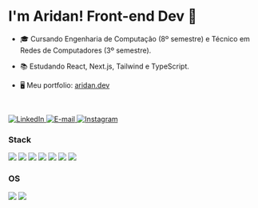 <h1>I'm Aridan! Front-end Dev 👋</h1>

- 🎓 Cursando Engenharia de Computação (8º semestre) e Técnico em Redes de Computadores (3º semestre).</p>
- 📚 Estudando React, Next.js, Tailwind e TypeScript.</p>
- 🖥️ Meu portfolio: [aridan.dev](https://aridan.dev)

<br>

<p>  
    <a href="https://www.linkedin.com/in/aridan-pantoja">
        <img src="https://img.shields.io/badge/LinkedIn-6d28d9?style=for-the-badge&logo=linkedin&logoColor=white" alt="LinkedIn">
    </a>
    <a href="mailto:aridanpantoja@gmail.com">
        <img src="https://img.shields.io/badge/Email-6d28d9?style=for-the-badge&logo=gmail&logoColor=white" alt="E-mail">
    </a>
    <a href="https://www.instagram.com/aridannnn">
        <img src="https://img.shields.io/badge/Instagram-6d28d9?style=for-the-badge&logo=Instagram&logoColor=white" alt="Instagram">
    </a>
</p>

<h3>Stack</h3>

<div style="display: inline_block">
  <img src="https://img.shields.io/badge/react-6d28d9?style=for-the-badge&logo=react&logoColor=white"/>
  <img src="https://img.shields.io/badge/next-6d28d9?style=for-the-badge&logo=next.js&logoColor=white"/>
  <img src="https://img.shields.io/badge/tailwindcss-6d28d9?style=for-the-badge&logo=tailwind-css&logoColor=white"/>
    <img src="https://img.shields.io/badge/typescript-6d28d9?style=for-the-badge&logo=javascript&logoColor=white"/>
  <img src="https://img.shields.io/badge/javascript-6d28d9?style=for-the-badge&logo=javascript&logoColor=white"/>
  <img src="https://img.shields.io/badge/html5-6d28d9?style=for-the-badge&logo=html5&logoColor=white"/>
  <img src="https://img.shields.io/badge/css3-6d28d9?style=for-the-badge&logo=css3&logoColor=white"/>
</div>

<h3>OS</h3>

<div style="display: inline_block">
  <img src="https://img.shields.io/badge/Windows-6d28d9?style=for-the-badge&logo=Windows&logoColor=white"/>
  <img src="https://img.shields.io/badge/linux-6d28d9?style=for-the-badge&logo=Linux&logoColor=white"/>
</div>
